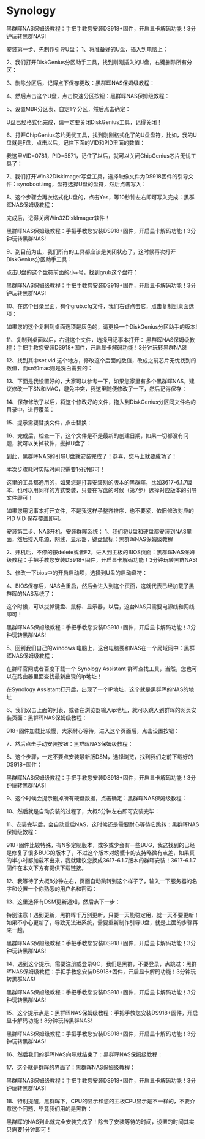 # Synology


黑群晖NAS保姆级教程：手把手教您安装DS918+固件，开启显卡解码功能！3分钟玩转黑群NAS!

安装第一步、先制作引导U盘：
1、将准备好的U盘，插入到电脑上：


2、我们打开DiskGenius分区助手工具，找到刚刚插入的U盘，右键删除所有分区：



3、删除分区后，记得点下保存更改：黑群晖NAS保姆级教程：

4、然后点击这个U盘，点击快速分区按钮：黑群晖NAS保姆级教程：

5、设置MBR分区表、自定1个分区，然后点击确定：

U盘已经格式化完成，请一定要关闭DiskGenius工具，记得关闭！



6、打开ChipGenius芯片无忧工具，找到刚刚格式化了的U盘盘符，比如，我的U盘就是F盘，点击以后，记住下面的VID和PID里面的数值：

我这里VID=0781，PID=5571，记住了以后，就可以关闭ChipGenius芯片无忧工具了：


7、我们打开Win32DiskImager写盘工具，选择映像文件为DS918固件的引导文件：synoboot.img，盘符选择U盘的盘符，然后点击写入：



8、这个步骤会再次格式化U盘的，点击Yes，等10秒钟左右即可写入完成：黑群晖NAS保姆级教程：

完成后，记得关闭Win32DiskImager软件！

黑群晖NAS保姆级教程：手把手教您安装DS918+固件，开启显卡解码功能！3分钟玩转黑群NAS!

9、到目前为止，我们所有的工具都应该是关闭状态了，这时候再次打开DiskGenius分区助手工具：

点击U盘的这个盘符前面的小+号，找到grub这个盘符：

黑群晖NAS保姆级教程：手把手教您安装DS918+固件，开启显卡解码功能！3分钟玩转黑群NAS!

10、在这个目录里面，有个grub.cfg文件，我们右键点击它，点击复制到桌面选项：

如果您的这个复制到桌面选项是灰色的，请更换一个DiskGenius分区助手的版本!


11、复制到桌面以后，右键这个文件，选择用记事本打开：
黑群晖NAS保姆级教程：手把手教您安装DS918+固件，开启显卡解码功能！3分钟玩转黑群NAS!

12、找到其中set vid 这个地方，修改这个后面的数值，改成之前芯片无忧找到的数值，而sn和mac则是洗白需要的：


13、下面是我设置好的，大家可以参考一下，如果您家里有多个黑群晖NAS，建议修改一下SN和MAC，避免冲突，我这里随便修改了一下，然后记得保存：



14、保存修改了以后，将这个修改好的文件，拖入到DiskGenius分区同文件名的目录中，进行覆盖：

15、提示需要替换文件，点击替换：

16、完成后，检查一下，这个文件是不是最新的创建日期，如果一切都没有问题，就可以关掉软件，拔掉U盘了：

到此，黑群晖NAS的引导U盘就安装完成了！恭喜，您马上就要成功了！

本次步骤耗时实际时间只需要1分钟即可！

这里的工具都通用的，如果您是打算安装别的版本的黑群晖，比如3617-6.1.7版本，也可以用同样的方式安装，只要在写盘的时候（第7步）选择对应版本的引导文件即可！

如果您用记事本打开文件，不是我这样子整齐排序，也不要紧，依旧修改对应的PID VID 保存覆盖即可。

安装第二步、NAS开机，安装群晖系统：
1、我们将U盘和硬盘都安装到NAS里面，然后接入电源，网线，显示器，键盘鼠标：黑群晖NAS保姆级教程


2、开机后，不停的按delete或者F2，进入到主板的BIOS页面：黑群晖NAS保姆级教程：手把手教您安装DS918+固件，开启显卡解码功能！3分钟玩转黑群NAS!





3、修改一下bios中的开启启动项，选择到U盘的启动盘符：


4、BIOS保存后，NAS会重启，然后会进入到这个页面，这就代表已经加载了黑群晖的NAS系统了：

这个时候，可以拔掉键盘、鼠标、显示器，以后，这台NAS只需要电源线和网线即可！

黑群晖NAS保姆级教程：手把手教您安装DS918+固件，开启显卡解码功能！3分钟玩转黑群NAS!

5、回到我们自己的windows 电脑上，这台电脑要和NAS在一个局域网中：黑群晖NAS保姆级教程：

在群晖官网或者百度下载一个 Synology Assistant 群晖查找工具，当然，您也可以在路由器里面查找最新出现的ip地址！

在Synology Assistant打开后，出现了一个IP地址，这个就是黑群晖的NAS的地址

6、我们双击上面的列表，或者在浏览器输入ip地址，就可以跳入到群晖的网页安装页面：黑群晖NAS保姆级教程：

918+固件加载比较慢，大家耐心等待，进入这个页面后，点击设置按钮：


7、然后点击手动安装按钮：黑群晖NAS保姆级教程：

8、这个步骤，一定不要点安装最新版DSM，选择浏览，找到我们之前下载好的DS918+固件：

黑群晖NAS保姆级教程：手把手教您安装DS918+固件，开启显卡解码功能！3分钟玩转黑群NAS!

9、这个时候会提示删掉所有硬盘数据，点击确定：黑群晖NAS保姆级教程：


10、然后就是自动安装的过程了，大概5分钟左右即可安装完毕：


11、安装完毕后，会自动重启NAS，这时候还是需要耐心等待它跳转：黑群晖NAS保姆级教程：

918+固件比较特殊，有N多定制版本，或多或少会有一些BUG，我这找到的已经是修复了很多BUG的版本了，不过这个版本对螃蟹卡的支持略微有点差，如果真的半小时都加载不出来，我就建议您换成3617-6.1.7版本的群晖安装！3617-6.1.7固件在本文下方有提供下载链接。



12、我等待了大概8分钟左右，页面自动跳转到这个样子了，输入一下服务器的名字和设置一个你熟悉的用户名和密码：


13、这里选择有DSM更新通知，然后点下一步：

特别注意！遇到更新，黑群晖千万别更新，只要一天能稳定用，就一天不要更新！如果不小心更新了，导致无法进系统，需要重新制作引导U盘，就是上面的步骤再来一趟。

黑群晖NAS保姆级教程：手把手教您安装DS918+固件，开启显卡解码功能！3分钟玩转黑群NAS!

14、遇到这个提示，需要注册或登录QC，我们是黑群，不要登录，点跳过：黑群晖NAS保姆级教程：手把手教您安装DS918+固件，开启显卡解码功能！3分钟玩转黑群NAS!

黑群晖NAS保姆级教程：手把手教您安装DS918+固件，开启显卡解码功能！3分钟玩转黑群NAS!

15、这个提示点是：黑群晖NAS保姆级教程：手把手教您安装DS918+固件，开启显卡解码功能！3分钟玩转黑群NAS!

黑群晖NAS保姆级教程：手把手教您安装DS918+固件，开启显卡解码功能！3分钟玩转黑群NAS!

16、然后我们的群晖NAS向导就结束了：黑群晖NAS保姆级教程：

17、这个就是群晖的界面了：黑群晖NAS保姆级教程：

黑群晖NAS保姆级教程：手把手教您安装DS918+固件，开启显卡解码功能！3分钟玩转黑群NAS!

18、特别提醒，黑群晖下，CPU的显示和您的主板CPU显示是不一样的，不要介意这个问题，毕竟我们用的是黑群：

黑群晖的NAS到此就完全安装完成了！除去了安装等待的时间，设置的时间其实只需要1分钟即可！

